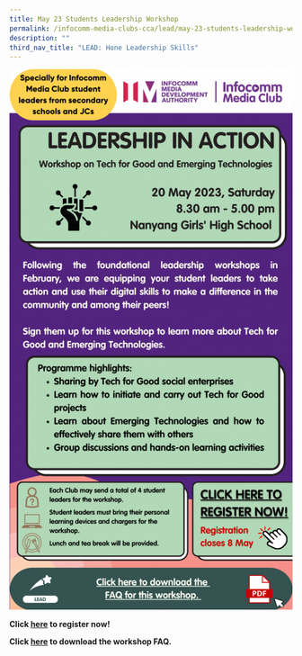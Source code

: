 ```yaml
---
title: May 23 Students Leadership Workshop
permalink: /infocomm-media-clubs-cca/lead/may-23-students-leadership-workshop/
description: ""
third_nav_title: "LEAD: Hone Leadership Skills"
---
```

![](/images/Icmclub/leadership%20in%20action%20edm.png)

**Click [here](https://form.gov.sg/64363a8e27d3a2001200341b) to register now!** <br>

**Click [here](https://go.gov.sg/lead-leadership-in-action-workshop-faq) to download the workshop FAQ.**